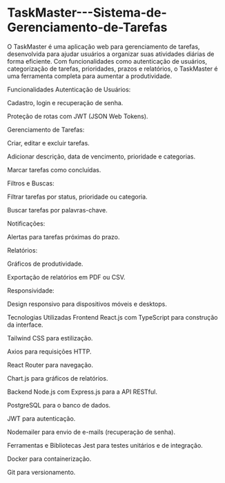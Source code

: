 # TaskMaster---Sistema-de-Gerenciamento-de-Tarefas
O TaskMaster é uma aplicação web para gerenciamento de tarefas, desenvolvida para ajudar usuários a organizar suas atividades diárias de forma eficiente. Com funcionalidades como autenticação de usuários, categorização de tarefas, prioridades, prazos e relatórios, o TaskMaster é uma ferramenta completa para aumentar a produtividade.


Funcionalidades
Autenticação de Usuários:

Cadastro, login e recuperação de senha.

Proteção de rotas com JWT (JSON Web Tokens).

Gerenciamento de Tarefas:

Criar, editar e excluir tarefas.

Adicionar descrição, data de vencimento, prioridade e categorias.

Marcar tarefas como concluídas.

Filtros e Buscas:

Filtrar tarefas por status, prioridade ou categoria.

Buscar tarefas por palavras-chave.

Notificações:

Alertas para tarefas próximas do prazo.

Relatórios:

Gráficos de produtividade.

Exportação de relatórios em PDF ou CSV.

Responsividade:

Design responsivo para dispositivos móveis e desktops.

Tecnologias Utilizadas
Frontend
React.js com TypeScript para construção da interface.

Tailwind CSS para estilização.

Axios para requisições HTTP.

React Router para navegação.

Chart.js para gráficos de relatórios.

Backend
Node.js com Express.js para a API RESTful.

PostgreSQL para o banco de dados.

JWT para autenticação.

Nodemailer para envio de e-mails (recuperação de senha).

Ferramentas e Bibliotecas
Jest para testes unitários e de integração.

Docker para containerização.

Git para versionamento.
